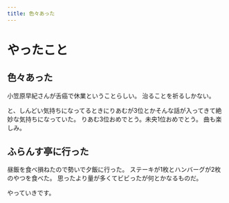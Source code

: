```yaml
---
title: 色々あった
---
```


# やったこと

## 色々あった

小笠原早紀さんが舌癌で休業ということらしい。
治ることを祈るしかない。

と、しんどい気持ちになってるときにりあむが3位とかそんな話が入ってきて絶妙な気持ちになっていた。
りあむ3位おめでとう。未央1位おめでとう。
曲も楽しみ。

## ふらんす亭に行った

昼飯を食べ損ねたので勢いで夕飯に行った。
ステーキが1枚とハンバーグが2枚のやつを食べた。
思ったより量が多くてビビったが何とかなるものだ。

やっていきです。
